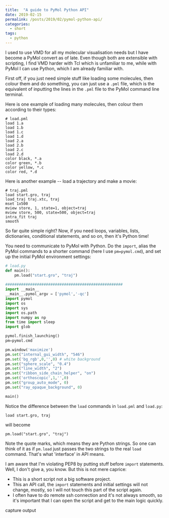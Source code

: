 ```yaml
---
title:  "A guide to PyMol Python API"
date: 2019-02-15
permalink: /posts/2019/02/pymol-python-api/
categories: 
  - short
tags:
  - python
---
```


I used to use VMD for all my molecular visualisation needs but I have become a PyMol convert as of late. Even though both are extensible with scripting, I find VMD harder with Tcl which is unfamiliar to me, while with PyMol I can use Python, which I am already familiar with.

First off, if you just need simple stuff like loading some molecules, then colour them and do something, you can just use a `.pml` file, which is the equivalent of inputting the lines in the `.pml` file to the PyMol command line terminal. 

Here is one example of loading many molecules, then colour them according to their types:
```
# load.pml
load 1.a
load 1.b
load 1.c
load 1.d
load 2.a
load 2.b
load 2.c
load 2.d
color black, *.a
color green, *.b
color yellow, *.c
color red, *.d
```

Here is another example -- load a trajectory and make a movie: 
```
# traj.pml
load start.gro, traj
load_traj traj.xtc, traj
mset 1x500
mview store, 1, state=1, object=traj
mview store, 500, state=500, object=traj
intra_fit traj
smooth
```

So far quite simple right? Now, if you need loops, variables, lists, dictionaries, conditional statements, and so on, then it's Python time!

You need to communicate to PyMol with Python. Do the `import`, alias the PyMol commands to a shorter command (here I use `pm=pymol.cmd`), and set up the initial PyMol environment settings:    
```python
# load.py
def main():
    pm.load("start.gro", "traj")
    
####################################################
import __main__
__main__.pymol_argv = ['pymol','-qc']
import pymol
import os
import sys
import os.path
import numpy as np
from time import sleep
import glob

pymol.finish_launching()
pm=pymol.cmd

pm.window('maximize')
pm.set("internal_gui_width", "546")
pm.set('bg_rgb',0,'',0) # white background
pm.set("sphere_scale", "0.4")
pm.set("line_width", "2")
pm.set("ribbon_side_chain_helper", "on")
pm.set('orthoscopic',1,'',0)
pm.set("group_auto_mode", 0)
pm.set("ray_opaque_background", 0)

main()
```

Notice the difference between the `load` commands in `load.pml` and `load.py`: 
```
load start.gro, traj
``` 
will become 
```
pm.load("start.gro", "traj")
```
Note the quote marks, which means they are Python strings. So one can think of it as if `pm.load` just passes the two strings to the real `load` command. That's what 'interface' in API means.

I am aware that I'm violating PEP8 by putting stuff before `import` statements. Well, I don't give a, you know. But this is not mere caprice:
- This is a short script not a big software project.
- This an API call, the `import` statements and initial settings will not change, mostly, so I will not touch this part of the script again.
- I often have to do remote ssh connection and it's not always smooth, so it's important that I can open the script and get to the main logic quickly.


capture output
